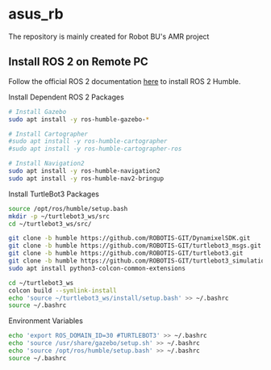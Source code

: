 # asus_rb
The repository is mainly created for Robot BU's AMR project


## Install ROS 2 on Remote PC

Follow the official ROS 2 documentation [here](https://docs.ros.org/en/humble/Installation/Ubuntu-Install-Debs.html) to install ROS 2 Humble.

Install Dependent ROS 2 Packages
```bash
# Install Gazebo
sudo apt install -y ros-humble-gazebo-*

# Install Cartographer
#sudo apt install -y ros-humble-cartographer
#sudo apt install -y ros-humble-cartographer-ros

# Install Navigation2
sudo apt install -y ros-humble-navigation2
sudo apt install -y ros-humble-nav2-bringup
```

Install TurtleBot3 Packages
```bash
source /opt/ros/humble/setup.bash
mkdir -p ~/turtlebot3_ws/src
cd ~/turtlebot3_ws/src/

git clone -b humble https://github.com/ROBOTIS-GIT/DynamixelSDK.git
git clone -b humble https://github.com/ROBOTIS-GIT/turtlebot3_msgs.git
git clone -b humble https://github.com/ROBOTIS-GIT/turtlebot3.git
git clone -b humble https://github.com/ROBOTIS-GIT/turtlebot3_simulations.git
sudo apt install python3-colcon-common-extensions

cd ~/turtlebot3_ws
colcon build --symlink-install
echo 'source ~/turtlebot3_ws/install/setup.bash' >> ~/.bashrc
source ~/.bashrc
```

Environment Variables
```bash
echo 'export ROS_DOMAIN_ID=30 #TURTLEBOT3' >> ~/.bashrc
echo 'source /usr/share/gazebo/setup.sh' >> ~/.bashrc
echo 'source /opt/ros/humble/setup.bash' >> ~/.bashrc
source ~/.bashrc
```


